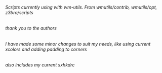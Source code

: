 ###### Scripts currently using with wm-utils. From wmutils/contrib, wmutils/opt, z3bra/scripts
###### thank you to the authors
###### I have made some minor changes to suit my needs, like using current xcolors and adding padding to corners
###### also includes my current sxhkdrc
